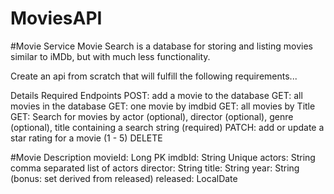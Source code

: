 # MoviesAPI

#Movie Service
Movie Search is a database for storing and listing movies similar to iMDb, but with much less functionality.

Create an api from scratch that will fulfill the following requirements...

Details
Required Endpoints
POST: add a movie to the database
GET: all movies in the database
GET: one movie by imdbid
GET: all movies by Title
GET: Search for movies by actor (optional), director (optional), genre (optional), title containing a search string (required)
PATCH: add or update a star rating for a movie (1 - 5)
DELETE


#Movie Description
movieId: Long PK
imdbId: String Unique
actors: String comma separated list of actors
director: String
title: String
year: String (bonus: set derived from released)
released: LocalDate
